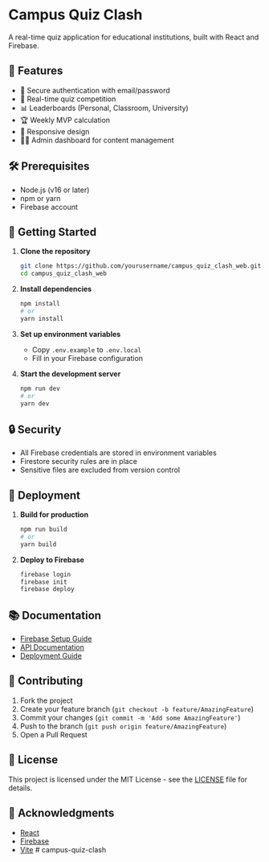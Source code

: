 # Campus Quiz Clash

A real-time quiz application for educational institutions, built with React and Firebase.

## 🚀 Features

- 🔐 Secure authentication with email/password
- 🎯 Real-time quiz competition
- 📊 Leaderboards (Personal, Classroom, University)
- 🏆 Weekly MVP calculation
- 📱 Responsive design
- 👨‍💼 Admin dashboard for content management

## 🛠️ Prerequisites

- Node.js (v16 or later)
- npm or yarn
- Firebase account

## 🚀 Getting Started

1. **Clone the repository**
   ```bash
   git clone https://github.com/yourusername/campus_quiz_clash_web.git
   cd campus_quiz_clash_web
   ```

2. **Install dependencies**
   ```bash
   npm install
   # or
   yarn install
   ```

3. **Set up environment variables**
   - Copy `.env.example` to `.env.local`
   - Fill in your Firebase configuration

4. **Start the development server**
   ```bash
   npm run dev
   # or
   yarn dev
   ```

## 🔒 Security

- All Firebase credentials are stored in environment variables
- Firestore security rules are in place
- Sensitive files are excluded from version control

## 🔧 Deployment

1. **Build for production**
   ```bash
   npm run build
   # or
   yarn build
   ```

2. **Deploy to Firebase**
   ```bash
   firebase login
   firebase init
   firebase deploy
   ```

## 📚 Documentation

- [Firebase Setup Guide](docs/FIREBASE_SETUP.md)
- [API Documentation](docs/API.md)
- [Deployment Guide](docs/DEPLOYMENT.md)

## 🤝 Contributing

1. Fork the project
2. Create your feature branch (`git checkout -b feature/AmazingFeature`)
3. Commit your changes (`git commit -m 'Add some AmazingFeature'`)
4. Push to the branch (`git push origin feature/AmazingFeature`)
5. Open a Pull Request

## 📝 License

This project is licensed under the MIT License - see the [LICENSE](LICENSE) file for details.

## 🙏 Acknowledgments

- [React](https://reactjs.org/)
- [Firebase](https://firebase.google.com/)
- [Vite](https://vitejs.dev/)
#   c a m p u s - q u i z - c l a s h  
 